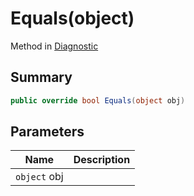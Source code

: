 # Equals(object)

Method in [Diagnostic](broken-reference)

## Summary

```csharp
public override bool Equals(object obj)
```

## Parameters

| Name         | Description |
| ------------ | ----------- |
| `object` obj |             |
